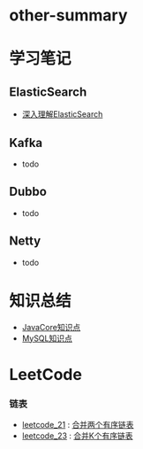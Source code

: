 # other-summary

# 学习笔记
## ElasticSearch
* [深入理解ElasticSearch](https://github.com/kejiwomenzou/study-notes/tree/master/src/main/java/com/github/kejiwomenzou/docs/深入理解ElasticSearch.md)

## Kafka
* todo

## Dubbo
* todo

## Netty
* todo

# 知识总结
* [JavaCore知识点](https://github.com/kejiwomenzou/study-notes/tree/master/src/main/java/com/github/kejiwomenzou/summary/JavaCore知识点汇总.md)
* [MySQL知识点](https://github.com/kejiwomenzou/study-notes/tree/master/src/main/java/com/github/kejiwomenzou/summary/MySQL知识点.md)
    
# LeetCode
### 链表
* [leetcode_21](https://leetcode.cn/problems/merge-two-sorted-lists/) : [合并两个有序链表](https://github.com/kejiwomenzou/study-notes/tree/master/src/main/java/com/github/kejiwomenzou/leetcode_top/linked_list/lc021_merge_two_sorted_lists/MergerTwoSortedLists.java)
* [leetcode_23](https://leetcode.cn/problems/merge-k-sorted-lists/) : [合并K个有序链表](https://github.com/kejiwomenzou/study-notes/tree/master/src/main/java/com/github/kejiwomenzou/leetcode_top/linked_list/lc023_merge_k_sorted_lists/MergeKSortedLists.java) 